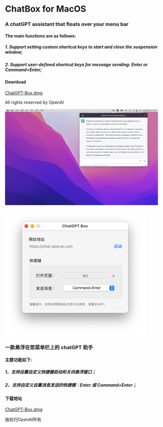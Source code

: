 # ChatBox for MacOS

### A chatGPT assistant that floats over your menu bar

#### The main functions are as follows:

##### 1. Support setting custom shortcut keys to start and close the suspension window;

##### 2. Support user-defined shortcut keys for message sending: Enter or Command+Enter;


#### Download

[ChatGPT-Box.dmg](https://github.com/gmshrek/chatgpt-box/releases/download/v1.0.0/ChatGPT.Box.dmg)

All rights reserved by OpenAI


![image1](https://github.com/gmshrek/chatgpt-box/blob/main/box1.png)

![image2](https://github.com/gmshrek/chatgpt-box/blob/main/box2.png)



### 一款悬浮在您菜单栏上的 chatGPT 助手

#### 主要功能如下:

##### 1、支持设置自定义快捷键启动和关闭悬浮窗口；

##### 2、支持自定义设置消息发送的快捷键：Enter 或 Command+Enter；

#### 下载地址

[ChatGPT-Box.dmg](https://github.com/gmshrek/chatgpt-box/releases/download/v1.0.0/ChatGPT.Box.dmg)


版权归OpenAI所有
